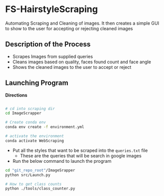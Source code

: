 # FS-HairstyleScraping

Automating Scraping and Cleaning of images. It then creates a simple GUI to show to the user for accepting or rejecting cleaned images

## Description of the Process

- Scrapes Images from supplied queries
- Cleans images based on quality, faces found count and face angle
- Shows the cleaned images to the user to accept or reject


## Launching Program

**Directions**

```sh

# cd into scraping dir
cd ImageScrapper

# Create conda env
conda env create -f environment.yml

# activate the environment
conda activate WebScraping
```

- Put all the styles that want to be scraped into the `queries.txt` file
    - These are the queries that will be search in google images
- Run the below command to launch the program
```sh
cd "git_repo_root"/ImageSrapper
python src/Launch.py
``` 

```sh
# How to get class counts
python ./tools/class_counter.py 
```
